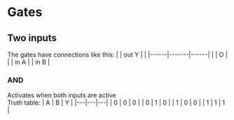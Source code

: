 # Gates
## Two inputs
The gates have connections like this:
|      | out Y |      |
|------|-------|------|
|      | O     |      |
| in A |       | in B |
### AND
Activates when both inputs are active
<br>Truth table:
| A | B | Y |
|---|---|---|
| 0 | 0 | 0 |
| 0 | 1 | 0 |
| 1 | 0 | 0 |
| 1 | 1 | 1 |
